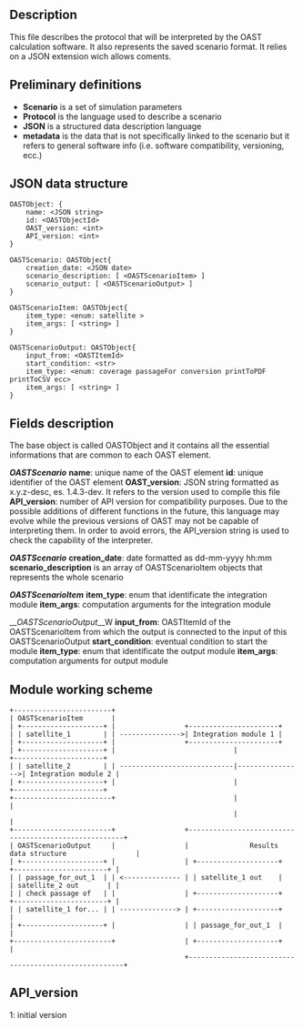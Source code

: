 ## Description

This file describes the protocol that will be interpreted by the OAST calculation software. It also represents the saved scenario format.
It relies on a JSON extension wich allows coments.

## Preliminary definitions

* __Scenario__ is a set of simulation parameters
* __Protocol__ is the language used to describe a scenario
* __JSON__ is a structured data description language
* __metadata__ is the data that is not specifically linked to the scenario but it refers to general software info (i.e. software compatibility, versioning, ecc.)

## JSON data structure
```
OASTObject: {
	name: <JSON string>
	id: <OASTObjectId>
	OAST_version: <int>
	API_version: <int>
}

OASTScenario: OASTObject{
	creation_date: <JSON date>
	scenario_description: [ <OASTScenarioItem> ]
	scenario_output: [ <OASTScenarioOutput> ]
}

OASTScenarioItem: OASTObject{
	item_type: <enum: satellite >
	item_args: [ <string> ]
}

OASTScenarioOutput: OASTObject{
	input_from: <OASTItemId>
	start_condition: <str>
	item_type: <enum: coverage passageFor conversion printToPDF printToCSV ecc> 
	item_args: [ <string> ]
}
```
## Fields description

The base object is called OASTObject and it contains all the essential informations that are common to each OAST element.

__*OASTScenario*__
**name**: unique name of the OAST element
**id**: unique identifier of the OAST element
**OAST_version**: JSON string formatted as x.y.z-desc, es. 1.4.3-dev. It refers to the version used to compile this file
**API_version**: number of API version for compatibility purposes. Due to the possible additions of different functions in the future, this language may evolve while the previous versions of OAST may not be capable of interpreting them. In order to avoid errors, the API_version string is used to check the capability of the interpreter.

__*OASTScenario*__
**creation_date**: date formatted as dd-mm-yyyy hh:mm 
**scenario_description** is an array of OASTScenarioItem objects that represents the whole scenario

__*OASTScenarioItem*__
**item_type**: enum that identificate the integration module
**item_args**: computation arguments for the integration module

__*OASTScenarioOutput*__W
**input_from**: OASTItemId of the OASTScenarioItem from which the output is connected to the input of this OASTScenarioOutput
**start_condition**: eventual condition to start the module
**item_type**: enum that identificate the output module
**item_args**: computation arguments for output module

## Module working scheme

    +------------------------+
    | OASTScenarioItem       |
    | +--------------------+ |                 +----------------------+
    | | satellite_1        | | --------------->| Integration module 1 |
    | +--------------------+ |                 +----------------------+
    | +--------------------+ |                             |                 +----------------------+
    | | satellite_2        | | ----------------------------|---------------->| Integration module 2 |
    | +--------------------+ |                             |                 +----------------------+
    +------------------------+                             |                             |
                                                           |                             |
    +------------------------+                 +------------------------------------------------------+
    | OASTScenarioOutput     |                 |               Results data structure                 | 
    | +--------------------+ |                 | +--------------------+     +-----------------------+ |
    | | passage_for_out_1  | | <-------------- | | satellite_1 out    |     | satellite_2 out       | |
    | | check passage of   | |                 | +--------------------+     +-----------------------+ |
    | | satellite_1 for... | | --------------> | +--------------------+                               |
    | +--------------------+ |                 | | passage_for_out_1  |                               |
    +------------------------+                 | +--------------------+                               |
                                               +------------------------------------------------------+
    
## API_version

1: initial version

